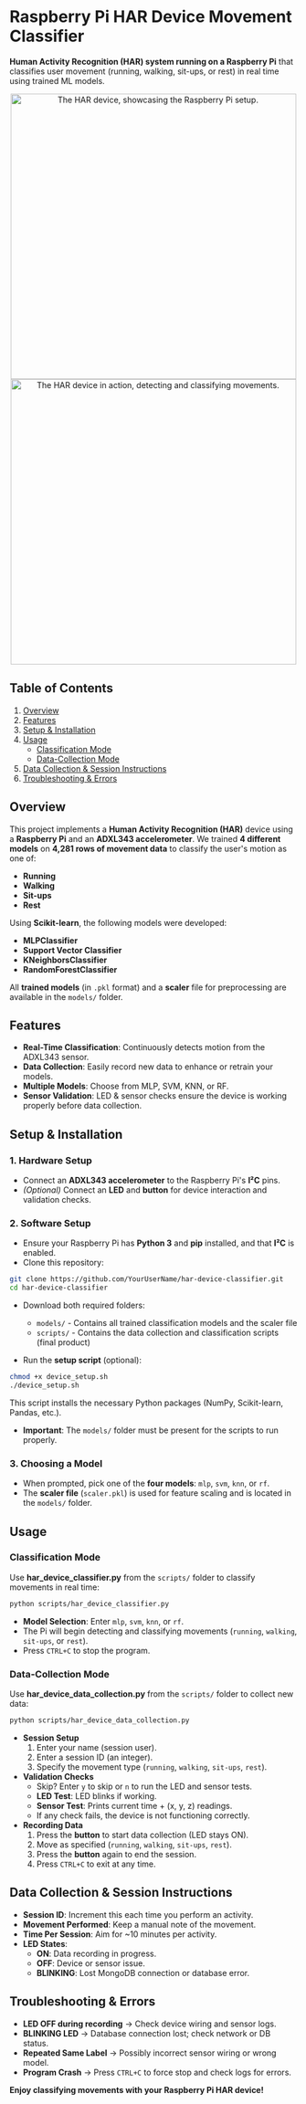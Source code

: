 # Raspberry Pi HAR Device Movement Classifier

**Human Activity Recognition (HAR) system running on a Raspberry Pi** that classifies user movement (running, walking, sit-ups, or rest) in real time using trained ML models.

<div align="center">
  <img src="https://github.com/user-attachments/assets/74ee28ad-a053-42b3-ab22-7ea457b5cca4"
       alt="The HAR device, showcasing the Raspberry Pi setup."
       width="500" />
  <img src="https://github.com/user-attachments/assets/dcb70b2d-a91c-481f-b905-1f84927321aa"
       alt="The HAR device in action, detecting and classifying movements."
       width="500" />
</div>

## Table of Contents
1. [Overview](#overview)
2. [Features](#features)
3. [Setup & Installation](#setup--installation)
4. [Usage](#usage)
   * [Classification Mode](#classification-mode)
   * [Data-Collection Mode](#data-collection-mode)
5. [Data Collection & Session Instructions](#data-collection--session-instructions)
6. [Troubleshooting & Errors](#troubleshooting--errors)

## Overview
This project implements a **Human Activity Recognition (HAR)** device using a **Raspberry Pi** and an **ADXL343 accelerometer**. We trained **4 different models** on **4,281 rows of movement data** to classify the user's motion as one of:
* **Running**
* **Walking**
* **Sit-ups**
* **Rest**

Using **Scikit-learn**, the following models were developed:
* **MLPClassifier**
* **Support Vector Classifier**
* **KNeighborsClassifier**
* **RandomForestClassifier**

All **trained models** (in `.pkl` format) and a **scaler** file for preprocessing are available in the `models/` folder.

## Features
* **Real-Time Classification**: Continuously detects motion from the ADXL343 sensor.
* **Data Collection**: Easily record new data to enhance or retrain your models.
* **Multiple Models**: Choose from MLP, SVM, KNN, or RF.
* **Sensor Validation**: LED & sensor checks ensure the device is working properly before data collection.

## Setup & Installation

### 1. Hardware Setup
* Connect an **ADXL343 accelerometer** to the Raspberry Pi's **I²C** pins.
* *(Optional)* Connect an **LED** and **button** for device interaction and validation checks.

### 2. Software Setup
* Ensure your Raspberry Pi has **Python 3** and **pip** installed, and that **I²C** is enabled.
* Clone this repository:
```bash
git clone https://github.com/YourUserName/har-device-classifier.git
cd har-device-classifier
```
* Download both required folders:
  * `models/` - Contains all trained classification models and the scaler file
  * `scripts/` - Contains the data collection and classification scripts (final product)

* Run the **setup script** (optional):
```bash
chmod +x device_setup.sh
./device_setup.sh
```
This script installs the necessary Python packages (NumPy, Scikit-learn, Pandas, etc.).

* **Important**: The `models/` folder must be present for the scripts to run properly.

### 3. Choosing a Model
* When prompted, pick one of the **four models**: `mlp`, `svm`, `knn`, or `rf`.
* The **scaler file** (`scaler.pkl`) is used for feature scaling and is located in the `models/` folder.

## Usage

### Classification Mode
Use **har_device_classifier.py** from the `scripts/` folder to classify movements in real time:
```bash
python scripts/har_device_classifier.py
```
* **Model Selection**: Enter `mlp`, `svm`, `knn`, or `rf`.
* The Pi will begin detecting and classifying movements (`running`, `walking`, `sit-ups`, or `rest`).
* Press `CTRL+C` to stop the program.

### Data-Collection Mode
Use **har_device_data_collection.py** from the `scripts/` folder to collect new data:
```bash
python scripts/har_device_data_collection.py
```
* **Session Setup**
   1. Enter your name (session user).
   2. Enter a session ID (an integer).
   3. Specify the movement type (`running`, `walking`, `sit-ups`, `rest`).
* **Validation Checks**
   * Skip? Enter `y` to skip or `n` to run the LED and sensor tests.
   * **LED Test**: LED blinks if working.
   * **Sensor Test**: Prints current time + (x, y, z) readings.
   * If any check fails, the device is not functioning correctly.
* **Recording Data**
   1. Press the **button** to start data collection (LED stays ON).
   2. Move as specified (`running`, `walking`, `sit-ups`, `rest`).
   3. Press the **button** again to end the session.
   4. Press `CTRL+C` to exit at any time.

## Data Collection & Session Instructions
* **Session ID**: Increment this each time you perform an activity.
* **Movement Performed**: Keep a manual note of the movement.
* **Time Per Session**: Aim for ~10 minutes per activity.
* **LED States**:
   * **ON**: Data recording in progress.
   * **OFF**: Device or sensor issue.
   * **BLINKING**: Lost MongoDB connection or database error.

## Troubleshooting & Errors
* **LED OFF during recording** → Check device wiring and sensor logs.
* **BLINKING LED** → Database connection lost; check network or DB status.
* **Repeated Same Label** → Possibly incorrect sensor wiring or wrong model.
* **Program Crash** → Press `CTRL+C` to force stop and check logs for errors.

**Enjoy classifying movements with your Raspberry Pi HAR device!**

